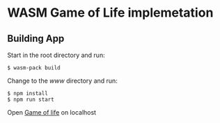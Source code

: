 # WASM Game of Life implemetation

## Building App

Start in the root directory and run:

```shell
$ wasm-pack build
```

Change to the _www_ directory and run:

```shell
$ npm install
$ npm run start
```

Open [Game of life](http://localhost:8080) on localhost
